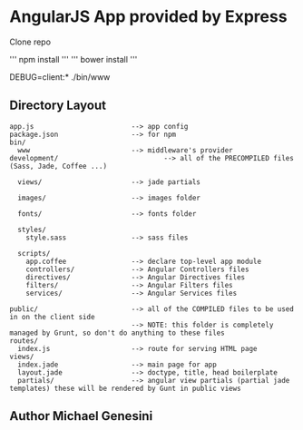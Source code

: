 # AngularJS App provided by Express

Clone repo

'''
npm install
'''
'''
bower install
'''

DEBUG=client:* ./bin/www


## Directory Layout
    
    app.js                        --> app config
    package.json                  --> for npm
    bin/
      www                         --> middleware's provider
    development/                          --> all of the PRECOMPILED files (Sass, Jade, Coffee ...)
      
      views/                      --> jade partials

      images/                     --> images folder

      fonts/                      --> fonts folder

      styles/
        style.sass                --> sass files

      scripts/
        app.coffee                --> declare top-level app module
        controllers/              --> Angular Controllers files
        directives/               --> Angular Directives files
        filters/                  --> Angular Filters files
        services/                 --> Angular Services files

    public/                       --> all of the COMPILED files to be used in on the client side
                                  --> NOTE: this folder is completely managed by Grunt, so don't do anything to these files
    routes/
      index.js                    --> route for serving HTML page
    views/
      index.jade                  --> main page for app
      layout.jade                 --> doctype, title, head boilerplate
      partials/                   --> angular view partials (partial jade templates) these will be rendered by Gunt in public views



## Author Michael Genesini